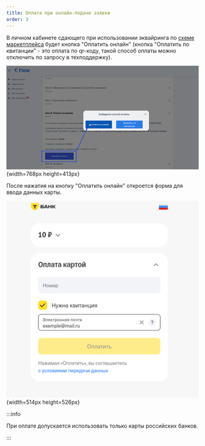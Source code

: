 ```yaml
---
title: Оплата при онлайн-подаче заявки
order: 3
---
```


В личном кабинете сдающего  при использовании эквайринга по [схеме маркетплейса](./_index) будет кнопка "Оплатить онлайн" (кнопка "Оплатить по квитанции" - это  оплата по qr-коду, такой способ оплаты можно отключить по запросу в техподдержку).

![](./oplata-pri-onlain-podache-zayavki.png){width=768px height=413px}

После нажатия на кнопку "Оплатить онлайн" откроется форма для ввода данных карты.

![](./oplata-pri-onlain-podache-zayavki-2.png){width=514px height=526px}

:::info 

При оплате допускается использовать только карты российских банков.

:::